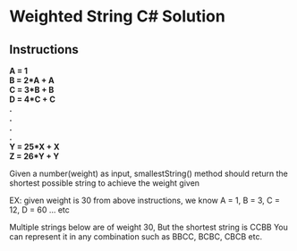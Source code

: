 # Weighted String C# Solution
## Instructions

**A = 1  
B = 2\*A + A  
C = 3\*B + B  
D = 4\*C + C  
.  
.  
.  
.  
Y = 25\*X + X  
Z = 26\*Y + Y**  

Given a number(weight) as input, smallestString() method should return the shortest possible string to achieve the weight given

EX: given weight is 30
from above instructions, we know A = 1, B = 3, C = 12, D = 60 ... etc

Multiple strings below are of weight 30, But the shortest string is CCBB
You can represent it in any combination such as BBCC, BCBC, CBCB etc.
